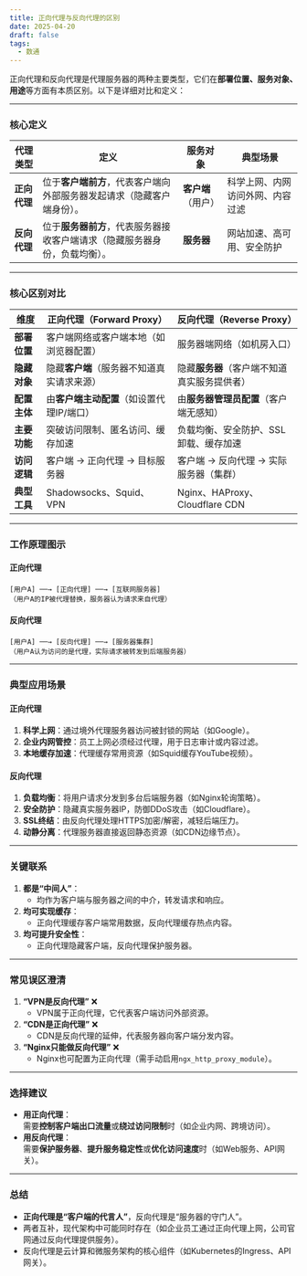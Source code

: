 ```yaml
---
title: 正向代理与反向代理的区别
date: 2025-04-20
draft: false
tags:
  - 数通
---
```

正向代理和反向代理是代理服务器的两种主要类型，它们在**部署位置、服务对象、用途**等方面有本质区别。以下是详细对比和定义：

---

### **核心定义**
| **代理类型** | **定义**                                                                 | **服务对象**       | **典型场景**                     |
|--------------|--------------------------------------------------------------------------|--------------------|----------------------------------|
| **正向代理** | 位于**客户端前方**，代表客户端向外部服务器发起请求（隐藏客户端身份）。       | **客户端**（用户） | 科学上网、内网访问外网、内容过滤    |
| **反向代理** | 位于**服务器前方**，代表服务器接收客户端请求（隐藏服务器身份，负载均衡）。    | **服务器**         | 网站加速、高可用、安全防护         |

---

### **核心区别对比**
| **维度**   | **正向代理（Forward Proxy）**  | **反向代理（Reverse Proxy）**      |
| -------- | ------------------------ | ---------------------------- |
| **部署位置** | 客户端网络或客户端本地（如浏览器配置）      | 服务器端网络（如机房入口）                |
| **隐藏对象** | 隐藏**客户端**（服务器不知道真实请求来源）  | 隐藏**服务器**（客户端不知道真实服务提供者）     |
| **配置主体** | 由**客户端主动配置**（如设置代理IP/端口） | 由**服务器管理员配置**（客户端无感知）        |
| **主要功能** | 突破访问限制、匿名访问、缓存加速         | 负载均衡、安全防护、SSL卸载、缓存加速         |
| **访问逻辑** | 客户端 → 正向代理 → 目标服务器       | 客户端 → 反向代理 → 实际服务器（集群）       |
| **典型工具** | Shadowsocks、Squid、VPN    | Nginx、HAProxy、Cloudflare CDN |

---

### **工作原理图示**
#### **正向代理**
```plaintext
[用户A] ──→ [正向代理] ──→ [互联网服务器]
（用户A的IP被代理替换，服务器认为请求来自代理）
```

#### **反向代理**
```plaintext
[用户A] ──→ [反向代理] ──→ [服务器集群]
（用户A认为访问的是代理，实际请求被转发到后端服务器）
```

---

### **典型应用场景**
#### **正向代理**
1. **科学上网**：通过境外代理服务器访问被封锁的网站（如Google）。  
2. **企业内网管控**：员工上网必须经过代理，用于日志审计或内容过滤。  
3. **本地缓存加速**：代理缓存常用资源（如Squid缓存YouTube视频）。  

#### **反向代理**
1. **负载均衡**：将用户请求分发到多台后端服务器（如Nginx轮询策略）。  
2. **安全防护**：隐藏真实服务器IP，防御DDoS攻击（如Cloudflare）。  
3. **SSL终结**：由反向代理处理HTTPS加密/解密，减轻后端压力。  
4. **动静分离**：代理服务器直接返回静态资源（如CDN边缘节点）。  

---

### **关键联系**
1. **都是“中间人”**：  
   - 均作为客户端与服务器之间的中介，转发请求和响应。  
2. **均可实现缓存**：  
   - 正向代理缓存客户端常用数据，反向代理缓存热点内容。  
3. **均可提升安全性**：  
   - 正向代理隐藏客户端，反向代理保护服务器。  

---

### **常见误区澄清**
1. **“VPN是反向代理”** ❌  
   - VPN属于正向代理，它代表客户端访问外部资源。  
2. **“CDN是正向代理”** ❌  
   - CDN是反向代理的延伸，代表服务器向客户端分发内容。  
3. **“Nginx只能做反向代理”** ❌  
   - Nginx也可配置为正向代理（需手动启用`ngx_http_proxy_module`）。  

---

### **选择建议**
- **用正向代理**：  
  需要**控制客户端出口流量**或**绕过访问限制**时（如企业内网、跨境访问）。  
- **用反向代理**：  
  需要**保护服务器**、**提升服务稳定性**或**优化访问速度**时（如Web服务、API网关）。  

---

### **总结**
- **正向代理是“客户端的代言人”**，反向代理是“服务器的守门人”。  
- 两者互补，现代架构中可能同时存在（如企业员工通过正向代理上网，公司官网通过反向代理提供服务）。  
- 反向代理是云计算和微服务架构的核心组件（如Kubernetes的Ingress、API网关）。